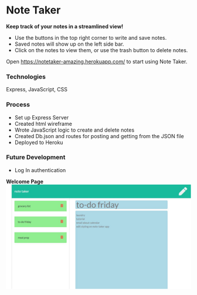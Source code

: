 # Note Taker

**Keep track of your notes in a streamlined view!**

- Use the buttons in the top right corner to write and save notes.
- Saved notes will show up on the left side bar.
- Click on the notes to view them, or use the trash button to delete notes.

Open https://notetaker-amazing.herokuapp.com/ to start using Note Taker.

### Technologies
Express, JavaScript, CSS

### Process
- Set up Express Server
- Created html wireframe
- Wrote JavaScript logic to create and delete notes
- Created Db.json and routes for posting and getting from the JSON file
- Deployed to Heroku

### Future Development
- Log In authentication

**Welcome Page**  
![](/public/assets/notetaker.JPG)
